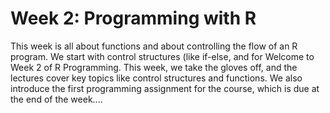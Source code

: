 # Week 2: Programming with R
This week is all about functions and about controlling the flow of an R program. We start with control structures (like if-else, and for Welcome to Week 2 of R Programming. This week, we take the gloves off, and the lectures cover key topics like control structures and functions. We also introduce the first programming assignment for the course, which is due at the end of the week....
